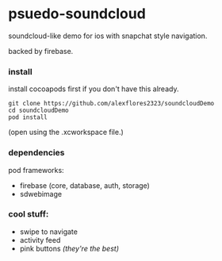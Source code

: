 # psuedo-soundcloud

soundcloud-like demo for ios with snapchat style navigation.

backed by firebase.

### install

install cocoapods first if you don't have this already.

```
git clone https://github.com/alexflores2323/soundcloudDemo
cd soundcloudDemo
pod install
```

(open using the .xcworkspace file.)

### dependencies

pod frameworks:

- firebase (core, database, auth, storage)
- sdwebimage

### cool stuff:

- swipe to navigate
- activity feed
- pink buttons *(they're the best)*